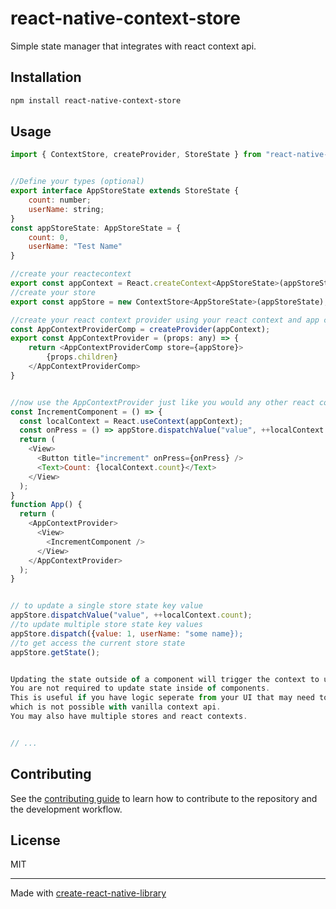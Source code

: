 # react-native-context-store
Simple state manager that integrates with react context api.

## Installation

```sh
npm install react-native-context-store
```

## Usage

```js
import { ContextStore, createProvider, StoreState } from "react-native-context-store";


//Define your types (optional)
export interface AppStoreState extends StoreState {
    count: number;
    userName: string;
}
const appStoreState: AppStoreState = {
    count: 0,
    userName: "Test Name"
}

//create your reactecontext
export const appContext = React.createContext<AppStoreState>(appStoreState);
//create your store
export const appStore = new ContextStore<AppStoreState>(appStoreState);

//create your react context provider using your react context and app context store.
const AppContextProviderComp = createProvider(appContext);
export const AppContextProvider = (props: any) => {
    return <AppContextProviderComp store={appStore}>
        {props.children}
    </AppContextProviderComp>
}


//now use the AppContextProvider just like you would any other react context provider.
const IncrementComponent = () => {
  const localContext = React.useContext(appContext);
  const onPress = () => appStore.dispatchValue("value", ++localContext.count); //you can also use appStore.dispatch(newState) to update all values.
  return (
    <View>
      <Button title="increment" onPress={onPress} />
      <Text>Count: {localContext.count}</Text>
    </View>
  );
}
function App() {
  return (
    <AppContextProvider>
      <View>
        <IncrementComponent />
      </View>
    </AppContextProvider>
  );
}


// to update a single store state key value
appStore.dispatchValue("value", ++localContext.count);
//to update multiple store state key values
appStore.dispatch({value: 1, userName: "some name});
//to get access the current store state
appStore.getState();


Updating the state outside of a component will trigger the context to update.
You are not required to update state inside of components.
This is useful if you have logic seperate from your UI that may need to update your UI states
which is not possible with vanilla context api.
You may also have multiple stores and react contexts.


// ...
```

## Contributing

See the [contributing guide](CONTRIBUTING.md) to learn how to contribute to the repository and the development workflow.

## License

MIT

---

Made with [create-react-native-library](https://github.com/callstack/react-native-builder-bob)
